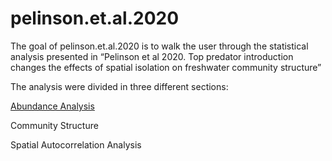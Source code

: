
<!-- README.md is generated from README.Rmd. Please edit that file -->

# pelinson.et.al.2020

<!-- badges: start -->

<!-- badges: end -->

The goal of pelinson.et.al.2020 is to walk the user through the
statistical analysis presented in “Pelinson et al 2020. Top predator
introduction changes the effects of spatial isolation on freshwater
community structure”

The analysis were divided in three different sections:

[Abundance
Analysis](https://github.com/RodolfoPelinson/pelinson.et.al.2020/blob/master/Abundance%20Analysis/abundance-analysis.md)

Community Structure

Spatial Autocorrelation Analysis
